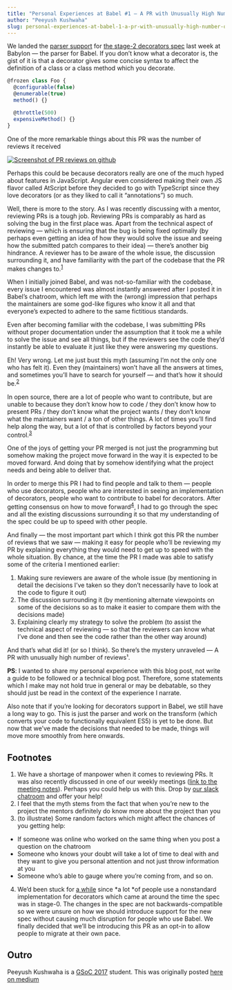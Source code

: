 ```yaml
---
title: "Personal Experiences at Babel #1 — A PR with Unusually High Number of Reviews"
author: "Peeyush Kushwaha"
slug: personal-experiences-at-babel-1-a-pr-with-unusually-high-number-of-reviews
---
```


We landed the [parser support](https://github.com/babel/babylon/pull/587) for
[the stage-2 decorators spec](https://tc39.github.io/proposal-decorators/) last
week at Babylon — the parser for Babel. If you don’t know what a decorator is,
the gist of it is that a decorator gives some concise syntax to affect the
definition of a class or a class method which you decorate.

```js
@frozen class Foo {
  @configurable(false) 
  @enumerable(true) 
  method() {}

  @throttle(500)
  expensiveMethod() {}
}
```

One of the more remarkable things about this PR was the number of reviews it
received

[![Screenshot of PR reviews on github](https://pbs.twimg.com/media/DC7oDlmXUAAa3nD.jpg)](https://twitter.com/left_pad/status/877894712476258305)

Perhaps this could be because decorators really are one of the much hyped about
features in JavaScript. Angular even considered making their own JS flavor
called AtScript before they decided to go with TypeScript since they love
decorators (or as they liked to call it “annotations”) so much.

Well, there is more to the story. As I was recently discussing with a mentor,
reviewing PRs is a tough job. Reviewing PRs is comparably as hard as solving the
bug in the first place was. Apart from the technical aspect of reviewing — which
is ensuring that the bug is being fixed optimally (by perhaps even getting an
idea of how they would solve the issue and seeing how the submitted patch
compares to their idea) — there’s another big hindrance. A reviewer has to be
aware of the whole issue, the discussion surrounding it, and have familiarity
with the part of the codebase that the PR makes changes to.<sup><a href="#footnotes">1</a></sup>

When I initially joined Babel, and was not-so-familiar with the codebase, every
issue I encountered was almost instantly answered after I posted it in Babel’s
chatroom, which left me with the (wrong) impression that perhaps the maintainers
are some god-like figures who know it all and that everyone’s expected to adhere
to the same fictitious standards.

Even after becoming familiar with the codebase, I was submitting PRs without
proper documentation under the assumption that it took me a while to solve the
issue and see all things, but if the reviewers see the code they’d instantly be
able to evaluate it just like they were answering my questions.

Eh! Very wrong. Let me just bust this myth (assuming I’m not the only one who
has felt it). Even they (maintainers) won’t have all the answers at times, and
sometimes you’ll have to search for yourself — and that’s how it should be.<sup><a href="#footnotes">2</a></sup>

In open source, there are a lot of people who want to contribute, but are unable
to because they don’t know how to code / they don’t know how to present PRs /
they don’t know what the project wants / they don’t know what the maintainers
want / a ton of other things. A lot of times you’ll find help along the way,
but a lot of that is controlled by factors beyond your control.<sup><a href="#footnotes">3</a></sup>

One of the joys of getting your PR merged is not just the programming but
somehow making the project move forward in the way it is expected to be moved
forward. And doing that by somehow identifying what the project needs and being
able to deliver that.

In order to merge this PR I had to find people and talk to them — people who use
decorators, people who are interested in seeing an implementation of decorators,
people who want to contribute to babel for decorators. After getting consensus
on how to move forward<sup><a href="#footnotes">4</a></sup>, I had to go through the spec and all the existing
discussions surrounding it so that my understanding of the spec could be up to
speed with other people.

And finally — the most important part which I think got this PR the number of
reviews that we saw — making it easy for people who’ll be reviewing my PR by
explaining everything they would need to get up to speed with the whole
situation. By chance, at the time the PR I made was able to satisfy some of the
criteria I mentioned earlier:

1.  Making sure reviewers are aware of the whole issue (by mentioning in detail the
decisions I’ve taken so they don’t necessarily have to look at the code to
figure it out)
2.  The discussion surrounding it (by mentioning alternate viewpoints on some of the
decisions so as to make it easier to compare them with the decisions made)
3.  Explaining clearly my strategy to solve the problem (to assist the technical
aspect of reviewing — so that the reviewers can know what I’ve done and then see
the code rather than the other way around)

And that’s what did it! (or so I think). So there’s the mystery unraveled — A PR
with unusually high number of reviews¹.

**PS**: I wanted to share my personal experience with this blog post,
not write a guide to be followed or a technical blog post. Therefore, some
statements which I make may not hold true in general or may be debatable, so
they should just be read in the context of the experience I narrate.

Also note that if you’re looking for decorators support in Babel, we still have
a long way to go. This is just the parser and work on the transform (which
converts your code to functionally equivalent ES5) is yet to be done. But now
that we’ve made the decisions that needed to be made, things will move more
smoothly from here onwards.

## Footnotes

1.  We have a shortage of manpower when it comes to reviewing PRs. It was also
recently discussed in one of our weekly meetings ([link to the meeting
notes](https://github.com/babel/notes/blob/master/2017-06/june-21.md#priority-topics)).
Perhaps you could help us with this. Drop by [our slack
chatroom](https://slack.babeljs.io/) and offer your help!
2.  I feel that the myth stems from the fact that when you’re new to the project the
mentors definitely do know more about the project than you
3.  (to illustrate) Some random factors which might affect the chances of you
getting help:
  - If someone was online who worked on the same thing when you post a question on
the chatroom
  - Someone who knows your doubt will take a lot of time to deal with and they
want to give you personal attention and not just throw information at you
  - Someone who’s able to gauge where you’re coming from, and so on.
4.  We’d been stuck for [a while](https://github.com/babel/babel/issues/2645) since
*a lot *of people use a nonstandard implementation for decorators which came at
around the time the spec was in stage-0. The changes in the spec are not
backwards-compatible so we were unsure on how we should introduce support for
the new spec without causing much disruption for people who use Babel. We
finally decided that we’ll be introducing this PR as an opt-in to allow people to
migrate at their own pace.

## Outro
Peeyush Kushwaha is a [GSoC 2017](https://summerofcode.withgoogle.com/organizations/5842528113786880/#6632162202746880) student. This was originally posted [here on medium](https://medium.com/@peey/personal-experiences-at-babel-1-a-pr-with-unusually-high-number-of-reviews-5cb49ee71897)

